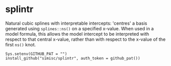 # splintr

Natural cubic splines with interpretable intercepts: 'centres' a basis generated using `splines::ns()` on a specified x-value. When used in a model formula, this allows the model intercept to be interpreted with respect to that central x-value, rather than with respect to the x-value of the first `ns()` knot.

```
Sys.setenv(GITHUB_PAT = "")
install_github("simisc/splintr", auth_token = github_pat())
```
